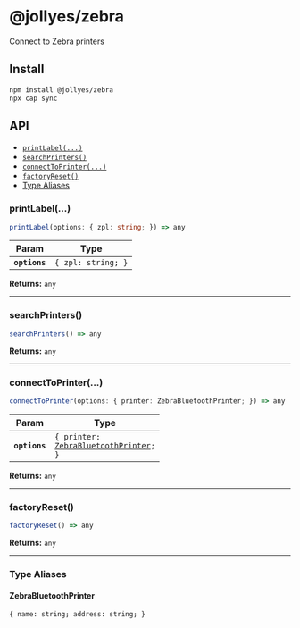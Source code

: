 # @jollyes/zebra

Connect to Zebra printers

## Install

```bash
npm install @jollyes/zebra
npx cap sync
```

## API

<docgen-index>

* [`printLabel(...)`](#printlabel)
* [`searchPrinters()`](#searchprinters)
* [`connectToPrinter(...)`](#connecttoprinter)
* [`factoryReset()`](#factoryreset)
* [Type Aliases](#type-aliases)

</docgen-index>

<docgen-api>
<!--Update the source file JSDoc comments and rerun docgen to update the docs below-->

### printLabel(...)

```typescript
printLabel(options: { zpl: string; }) => any
```

| Param         | Type                          |
| ------------- | ----------------------------- |
| **`options`** | <code>{ zpl: string; }</code> |

**Returns:** <code>any</code>

--------------------


### searchPrinters()

```typescript
searchPrinters() => any
```

**Returns:** <code>any</code>

--------------------


### connectToPrinter(...)

```typescript
connectToPrinter(options: { printer: ZebraBluetoothPrinter; }) => any
```

| Param         | Type                                                                                  |
| ------------- | ------------------------------------------------------------------------------------- |
| **`options`** | <code>{ printer: <a href="#zebrabluetoothprinter">ZebraBluetoothPrinter</a>; }</code> |

**Returns:** <code>any</code>

--------------------


### factoryReset()

```typescript
factoryReset() => any
```

**Returns:** <code>any</code>

--------------------


### Type Aliases


#### ZebraBluetoothPrinter

<code>{ name: string; address: string; }</code>

</docgen-api>
